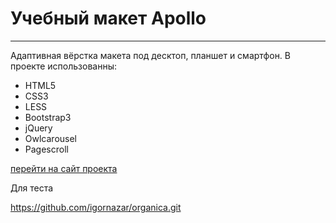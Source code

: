 # Учебный макет Apollo
***
Адаптивная вёрстка макета под десктоп, планшет и смартфон. В проекте использованны:

* HTML5
* CSS3
* LESS
* Bootstrap3
* jQuery
* Owlcarousel
* Pagescroll

[перейти на сайт проекта](http://apollo-dz.zzz.com.ua/)

Для теста

https://github.com/igornazar/organica.git
